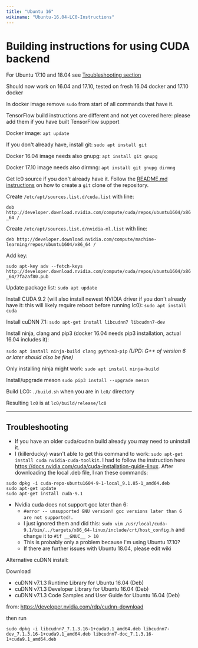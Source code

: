 ```yaml
---
title: "Ubuntu 16"
wikiname: "Ubuntu-16.04-LC0-Instructions"
---
```

# Building instructions for using CUDA backend

For Ubuntu 17.10 and 18.04 see [Troubleshooting section](#troubleshooting)

Should now work on 16.04 and 17.10, tested on fresh 16.04 docker and 17.10 docker

In docker image remove `sudo` from start of all commands that have it.

TensorFlow build instructions are different and not yet covered here: please add them if you have built TensorFlow support

Docker image: `apt update`

If you don't already have, install git:
`sudo apt install git`

Docker 16.04 image needs also  gnupg: `apt install git gnupg`

Docker 17.10 image needs also dirmng: `apt install git gnupg dirmng`

Get lc0 source if you don't already have it. Follow the [README.md instructions](https://github.com/LeelaChessZero/lc0#downloading-source) on how to create a `git` clone of the repository.

Create `/etc/apt/sources.list.d/cuda.list` with line:

`deb http://developer.download.nvidia.com/compute/cuda/repos/ubuntu1604/x86_64 /`

Create `/etc/apt/sources.list.d/nvidia-ml.list` with line:

`deb http://developer.download.nvidia.com/compute/machine-learning/repos/ubuntu1604/x86_64 /`

Add key:

`sudo apt-key adv --fetch-keys http://developer.download.nvidia.com/compute/cuda/repos/ubuntu1604/x86_64/7fa2af80.pub`

Update package list: `sudo apt update`

Install CUDA 9.2 (will also install newest NVIDIA driver if you don't already have it: this will likely require reboot before running lc0):
`sudo apt install cuda`

Install cuDNN 7.1:
`sudo apt-get install libcudnn7 libcudnn7-dev`

Install ninja, clang and pip3 (docker 16.04 needs pip3 installation, actual 16.04 includes it):

`sudo apt install ninja-build clang python3-pip`
_(UPD: G++ of version 6 or later should also be fine)_

Only installing ninja might work: `sudo apt install ninja-build`

Install/upgrade meson
`sudo pip3 install --upgrade meson`

Build LC0: `./build.sh` when you are in `lc0/` directory

Resulting `lc0` is at `lc0/build/release/lc0`


***
## Troubleshooting

* If you have an older cuda/cudnn build already you may need to uninstall it. 
* I (killerducky) wasn't able to get this command to work: `sudo apt-get install cuda nvidia-cuda-toolkit`. I had to follow the instruction here https://docs.nvidia.com/cuda/cuda-installation-guide-linux. After downloading the local .deb file, I ran these commands:
```
sudo dpkg -i cuda-repo-ubuntu1604-9-1-local_9.1.85-1_amd64.deb 
sudo apt-get update
sudo apt-get install cuda-9.1
```
* Nvidia cuda does not support gcc later than 6: 
  * `#error -- unsupported GNU version! gcc versions later than 6 are not supported!`.
  * I just ignored them and did this: `sudo vim /usr/local/cuda-9.1/bin/../targets/x86_64-linux/include/crt/host_config.h` and change it to `#if __GNUC__ > 10`
  * This is probably only a problem because I'm using Ubuntu 17.10?
  * If there are further issues with Ubuntu 18.04, please edit wiki

Alternative cuDNN install:

Download
- cuDNN v7.1.3 Runtime Library for Ubuntu 16.04 (Deb)
- cuDNN v7.1.3 Developer Library for Ubuntu 16.04 (Deb)
- cuDNN v7.1.3 Code Samples and User Guide for Ubuntu 16.04 (Deb)

from: https://developer.nvidia.com/rdp/cudnn-download

then run

`sudo dpkg -i libcudnn7_7.1.3.16-1+cuda9.1_amd64.deb libcudnn7-dev_7.1.3.16-1+cuda9.1_amd64.deb libcudnn7-doc_7.1.3.16-1+cuda9.1_amd64.deb`